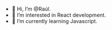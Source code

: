 - 👋 Hi, I’m @Raúl.
- 👀 I’m interested in React development.
- 🌱 I’m currently learning Javascript.


<!---
Raulmolinaarista/Raulmolinaarista is a ✨ special ✨ repository because its `README.md` (this file) appears on your GitHub profile.
You can click the Preview link to take a look at your changes.
--->

